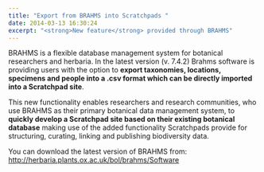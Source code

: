 ```yaml
---
title: "Export from BRAHMS into Scratchpads "
date: 2014-03-13 16:30:24
excerpt: "<strong>New feature</strong> provided through BRAHMS"
---
```


BRAHMS is a flexible database management system for botanical researchers and herbaria. In the latest version (v. 7.4.2) Brahms software is providing users with the option to <strong>export taxonomies, locations, specimens and people into a .csv format which can be directly imported into a Scratchpad site</strong>.

This new functionality enables researchers and research communities, who use BRAHMS as their primary botanical data management system, to <strong>quickly develop a Scratchpad site based on their existing botanical database</strong> making use of the added functionality Scratchpads provide for structuring, curating, linking and publishing biodiversity data.

You can download the latest version of BRAHMS from:
http://herbaria.plants.ox.ac.uk/bol/brahms/Software
